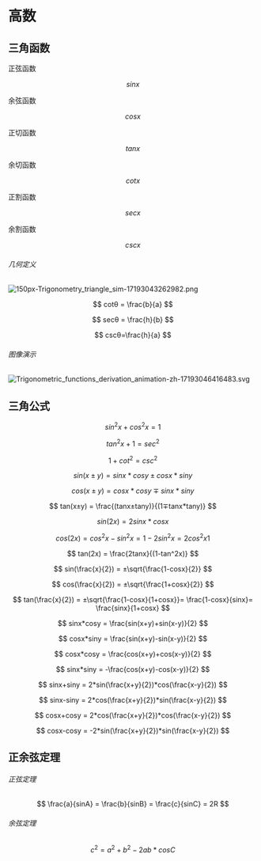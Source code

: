 # 高数

## 三角函数

正弦函数

$$
  sinx
$$

余弦函数

$$
  cosx
$$

正切函数

$$
  tanx
$$

余切函数

$$
  cotx
$$

正割函数

$$
  secx
$$

余割函数

$$
  cscx
$$

###### 几何定义

![150px-Trigonometry_triangle_sim-17193043262982.png](150px-Trigonometry_triangle_sim-17193043262982.png)

$$
  cotθ = \frac{b}{a}
$$

$$
  secθ = \frac{h}{b}
$$

$$
  cscθ=\frac{h}{a}
$$

###### 图像演示

![Trigonometric_functions_derivation_animation-zh-17193046416483.svg](Trigonometric_functions_derivation_animation-zh-17193046416483.svg)

## 三角公式

$$
  sin^2x+cos^2x = 1
$$

$$
  tan^2x + 1 = sec^2
$$

$$
  1+cot^2=csc^2
$$

$$
  sin(x±y) = sinx * cosy±cosx * siny
$$

$$
  cos(x±y) = cosx * cosy ∓ sinx * siny
$$

$$
  tan(x±y) = \frac{(tanx±tany)}{(1∓tanx*tany)}
$$

$$
  sin(2x) = 2sinx*cosx
$$

$$
  cos(2x) = cos^2x-sin^2x = 1-2sin^2x = 2cos^2x 1
$$

$$
  tan(2x) = \frac{2tanx}{(1-tan^2x)}
$$

$$
  sin(\frac{x}{2}) = ±\sqrt{\frac{1-cosx}{2}}
$$

$$
  cos(\frac{x}{2}) = ±\sqrt{\frac{1+cosx}{2}}
$$

$$
  tan(\frac{x}{2}) = ±\sqrt{\frac{1-cosx}{1+cosx}}= \frac{1-cosx}{sinx}= \frac{sinx}{1+cosx}
$$

$$
  sinx*cosy = \frac{sin(x+y)+sin(x-y)}{2}
$$

$$
  cosx*siny = \frac{sin(x+y)-sin(x-y)}{2}
$$

$$
  cosx*cosy = \frac{cos(x+y)+cos(x-y)}{2}
$$

$$
  sinx*siny = -\frac{cos(x+y)-cos(x-y)}{2}
$$

$$
  sinx+siny = 2*sin(\frac{x+y}{2})*cos(\frac{x-y}{2})
$$

$$
  sinx-siny = 2*cos(\frac{x+y}{2})*sin(\frac{x-y}{2})
$$

$$
  cosx+cosy = 2*cos(\frac{x+y}{2})*cos(\frac{x-y}{2})
$$

$$
  cosx-cosy = -2*sin(\frac{x+y}{2})*sin(\frac{x-y}{2})
$$

## 正余弦定理

###### 正弦定理

$$
\frac{a}{sinA} = \frac{b}{sinB} = \frac{c}{sinC} = 2R
$$

###### 余弦定理

$$
c^2 = a^2+b^2-2ab*cosC
$$





